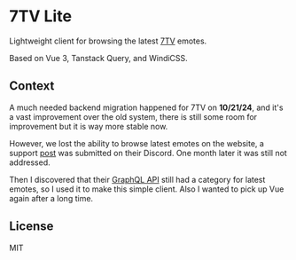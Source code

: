 # 7TV Lite

Lightweight client for browsing the latest [7TV](https://7tv.app/) emotes.

Based on Vue 3, Tanstack Query, and WindiCSS.

## Context

A much needed backend migration happened for 7TV on **10/21/24**, and it's a
vast improvement over the old system, there is still some room for improvement
but it is way more stable now.

However, we lost the ability to browse latest emotes on the website, a support
[post](https://discord.com/channels/817075418054000661/1298458293550977034) was
submitted on their Discord. One month later it was still not addressed.

Then I discovered that their [GraphQL API](https://7tv.io/v3/gql/playground)
still had a category for latest emotes, so I used it to make this simple
client. Also I wanted to pick up Vue again after a long time.

## License

MIT
